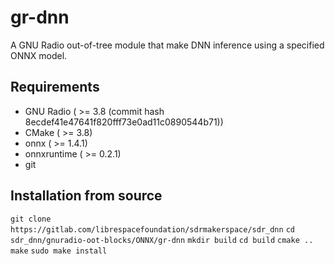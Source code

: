 # gr-dnn

A GNU Radio out-of-tree module that make DNN inference using a specified ONNX model.

## Requirements

* GNU Radio ( >= 3.8 (commit hash 8ecdef41e47641f820fff73e0ad11c0890544b71))
* CMake ( >= 3.8)
* onnx ( >= 1.4.1)
* onnxruntime ( >= 0.2.1)
* git

## Installation from source

`git clone https://gitlab.com/librespacefoundation/sdrmakerspace/sdr_dnn`
`cd sdr_dnn/gnuradio-oot-blocks/ONNX/gr-dnn`
`mkdir build`
`cd build`
`cmake ..`
`make`
`sudo make install`

